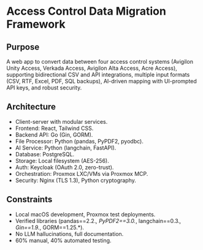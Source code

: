 # Access Control Data Migration Framework

## Purpose
A web app to convert data between four access control systems (Avigilon Unity Access, Verkada Access, Avigilon Alta Access, Acre Access), supporting bidirectional CSV and API integrations, multiple input formats (CSV, RTF, Excel, PDF, SQL backups), AI-driven mapping with UI-prompted API keys, and robust security.

## Architecture
- Client-server with modular services.
- Frontend: React, Tailwind CSS.
- Backend API: Go (Gin, GORM).
- File Processor: Python (pandas, PyPDF2, pyodbc).
- AI Service: Python (langchain, FastAPI).
- Database: PostgreSQL.
- Storage: Local filesystem (AES-256).
- Auth: Keycloak (OAuth 2.0, zero-trust).
- Orchestration: Proxmox LXC/VMs via Proxmox MCP.
- Security: Nginx (TLS 1.3), Python cryptography.

## Constraints
- Local macOS development, Proxmox test deployments.
- Verified libraries (pandas==2.2.*, PyPDF2==3.0.*, langchain==0.3.*, Gin==1.9.*, GORM==1.25.*).
- No LLM hallucinations, full documentation.
- 60% manual, 40% automated testing.